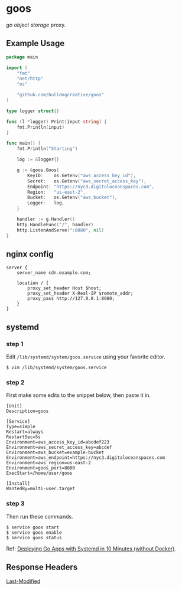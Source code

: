 # goos

_go object storage_ proxy.

## Example Usage

```go
package main

import (
	"fmt"
	"net/http"
	"os"

	"github.com/bulldogcreative/goos"
)

type logger struct{}

func (l *logger) Print(input string) {
	fmt.Println(input)
}

func main() {
	fmt.Println("Starting")

	log := &logger{}

	g := &goos.Goos{
		KeyID:    os.Getenv("aws_access_key_id"),
		Secret:   os.Getenv("aws_secret_access_key"),
		Endpoint: "https://nyc3.digitaloceanspaces.com",
		Region:   "us-east-2",
		Bucket:   os.Getenv("aws_bucket"),
		Logger:   log,
	}

	handler := g.Handler()
	http.HandleFunc("/", handler)
	http.ListenAndServe(":8080", nil)
}
```

## nginx config

```nginx
server {
	server_name cdn.example.com;

	location / {
		proxy_set_header Host $host;
		proxy_set_header X-Real-IP $remote_addr;
		proxy_pass http://127.0.0.1:8080;
	}
}
```

## systemd

### step 1

Edit `/lib/systemd/system/goos.service` using your favorite editor.

```
$ vim /lib/systemd/system/goos.service
```

### step 2

First make some edits to the snippet below, then paste it in.

```
[Unit]
Description=goos

[Service]
Type=simple
Restart=always
RestartSec=5s
Environment=aws_access_key_id=abcdef223
Environment=aws_secret_access_key=abcdef
Environment=aws_bucket=example-bucket
Environment=aws_endpoint=https://nyc3.digitaloceanspaces.com
Environment=aws_region=us-east-2
Environment=goos_port=8080
ExecStart=/home/user/goos

[Install]
WantedBy=multi-user.target
```

### step 3

Then run these commands.

```
$ service goos start
$ service goos enable
$ service goos status
```

Ref: [Deploying Go Apps with Systemd in 10 Minutes (without Docker)](https://jonathanmh.com/deploying-go-apps-systemd-10-minutes-without-docker/).

## Response Headers

[Last-Modified](https://developer.mozilla.org/en-US/docs/Web/HTTP/Headers/Last-Modified)
